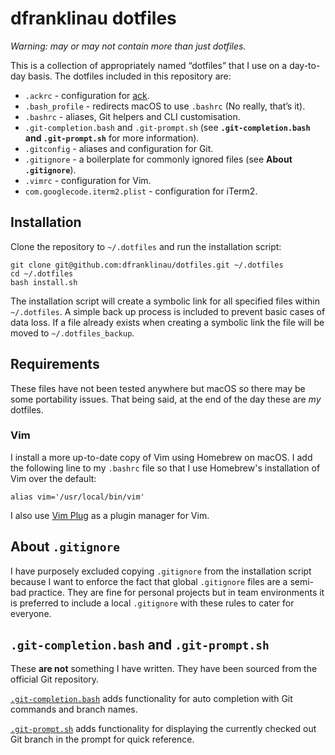 dfranklinau dotfiles
================================================================================

_Warning: may or may not contain more than just dotfiles._

This is a collection of appropriately named “dotfiles” that I use on a
day-to-day basis. The dotfiles included in this repository are:

* `.ackrc` - configuration for [ack](https://beyondgrep.com).
* `.bash_profile` - redirects macOS to use `.bashrc` (No really, that’s it).
* `.bashrc` - aliases, Git helpers and CLI customisation.
* `.git-completion.bash` and `.git-prompt.sh` (see **`.git-completion.bash` and
  `.git-prompt.sh`** for more information).
* `.gitconfig` - aliases and configuration for Git.
* `.gitignore` - a boilerplate for commonly ignored files (see **About
  `.gitignore`**).
* `.vimrc` - configuration for Vim.
* `com.googlecode.iterm2.plist` - configuration for iTerm2.





Installation
--------------------------------------------------------------------------------

Clone the repository to `~/.dotfiles` and run the installation script:

```
git clone git@github.com:dfranklinau/dotfiles.git ~/.dotfiles
cd ~/.dotfiles
bash install.sh
```

The installation script will create a symbolic link for all specified files
within `~/.dotfiles`. A simple back up process is included to prevent basic
cases of data loss. If a file already exists when creating a symbolic link the
file will be moved to `~/.dotfiles_backup`.





Requirements
--------------------------------------------------------------------------------

These files have not been tested anywhere but macOS so there may be some
portability issues. That being said, at the end of the day these are _my_
dotfiles.


### Vim

I install a more up-to-date copy of Vim using Homebrew on macOS. I add the
following line to my `.bashrc` file so that I use Homebrew's installation of Vim
over the default:

```
alias vim='/usr/local/bin/vim'
```

I also use [Vim Plug](https://github.com/junegunn/vim-plug) as a plugin manager
for Vim.





About `.gitignore`
--------------------------------------------------------------------------------

I have purposely excluded copying `.gitignore` from the installation script
because I want to enforce the fact that global `.gitignore` files are a semi-bad
practice. They are fine for personal projects but in team environments it is
preferred to include a local `.gitignore` with these rules to cater for
everyone.





`.git-completion.bash` and `.git-prompt.sh`
--------------------------------------------------------------------------------

These **are not** something I have written. They have been sourced from the
official Git repository.

[`.git-completion.bash`](https://github.com/git/git/blob/master/contrib/completion/git-completion.bash)
adds functionality for auto completion with Git commands and branch names.

[`.git-prompt.sh`](https://github.com/git/git/blob/master/contrib/completion/git-prompt.sh)
adds functionality for displaying the currently checked out Git branch in the
prompt for quick reference.
